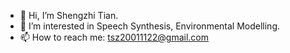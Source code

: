 - 👋 Hi, I’m Shengzhi Tian.
- 👀 I’m interested in Speech Synthesis, Environmental Modelling.
- 📫 How to reach me: tsz20011122@gmail.com

<!---
edsml-st1123/edsml-st1123 is a ✨ special ✨ repository because its `README.md` (this file) appears on your GitHub profile.
You can click the Preview link to take a look at your changes.
--->
